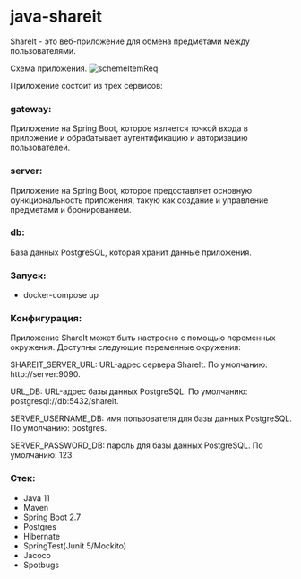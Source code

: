 # java-shareit
ShareIt - это веб-приложение для обмена предметами между пользователями. 

Схема приложения.
![schemeItemReq](https://github.com/moongrail/java-shareit/assets/97224620/f2e9ffa8-40fe-4c86-b4d2-818d6341ee2b)

Приложение состоит из трех сервисов:

### gateway: 
Приложение на Spring Boot, которое является точкой входа в приложение и обрабатывает аутентификацию и авторизацию пользователей.

### server: 
Приложение на Spring Boot, которое предоставляет основную функциональность приложения, такую как создание и управление предметами и бронированием.

### db:
База данных PostgreSQL, которая хранит данные приложения.
### Запуск:
- docker-compose up
### Конфигурация:
Приложение ShareIt может быть настроено с помощью переменных окружения. Доступны следующие переменные окружения:

SHAREIT_SERVER_URL: URL-адрес сервера ShareIt. По умолчанию: http://server:9090.

URL_DB: URL-адрес базы данных PostgreSQL. По умолчанию: postgresql://db:5432/shareit.

SERVER_USERNAME_DB: имя пользователя для базы данных PostgreSQL. По умолчанию: postgres.

SERVER_PASSWORD_DB: пароль для базы данных PostgreSQL. По умолчанию: 123.

### Стек:
- Java 11
- Maven
- Spring Boot 2.7
- Postgres
- Hibernate
- SpringTest(Junit 5/Mockito)
- Jacoco
- Spotbugs

